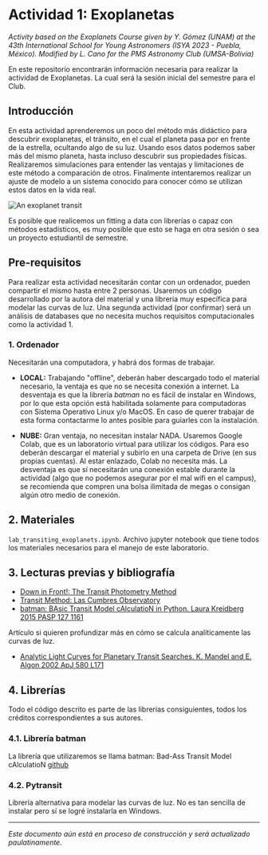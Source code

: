 # Actividad 1: Exoplanetas

_Activity based on the Exoplanets Course given by Y. Gómez (UNAM) at the 43th International School for Young Astronomers (ISYA 2023 - Puebla, México). Modified by L. Cano for the PMS Astronomy Club (UMSA-Bolivia)_

En este repositorio encontrarán información necesaria para realizar la actividad de Exoplanetas. La cual será la sesión inicial del semestre para el Club.

## Introducción
En esta actividad aprenderemos un poco del método más didáctico para descubrir exoplanetas, el tránsito, en el cual el planeta pasa por en frente de la estrella, ocultando algo de su luz. Usando esos datos podemos saber más del mismo planeta, hasta incluso descubrir sus propiedades físicas. Realizaremos simulaciones para entender las ventajas y limitaciones de este método a comparación de otros. Finalmente intentaremos realizar un ajuste de modelo a un sistema conocido para conocer cómo se utilizan estos datos en la vida real. 

![An exoplanet transit](https://www.esa.int/var/esa/storage/images/esa_multimedia/images/2003/06/planet_transit/9798645-3-eng-GB/Planet_transit_pillars.jpg)

Es posible que realicemos un fitting a data con librerías o capaz con métodos estadísticos, es muy posible que esto se haga en otra sesión o sea un proyecto estudiantil de semestre.

## Pre-requisitos
Para realizar esta actividad necesitarán contar con un ordenador, pueden compartir el mismo hasta entre 2 personas. Usaremos un código desarrollado por la autora del material y una librería muy específica para modelar las curvas de luz. Una segunda actividad (por confirmar) será un análisis de databases que no necesita muchos requisitos computacionales como la actividad 1.

### 1. Ordenador
Necesitarán una computadora, y habrá dos formas de trabajar.

 * **LOCAL:** Trabajando "offline", deberán haber descargado todo el material necesario, la ventaja es que no se necesita conexión a internet. La desventaja es que la librería _batman_ no es fácil de instalar en Windows, por lo que esta opción está habilitada solamente para computadoras con Sistema Operativo Linux y/o MacOS. En caso de querer trabajar de esta forma contactarme lo antes posible para guiarles con la instalación.
 
 * **NUBE:** Gran ventaja, no necesitan instalar NADA. Usaremos Google Colab, que es un laboratorio virtual para utilizar los códigos. Para eso deberán descargar el material y subirlo en una carpeta de Drive (en sus propias cuentas). Al estar enlazado, Colab no necesita más. La desventaja es que sí necesitarán una conexión estable durante la actividad (algo que no podemos asegurar por el mal wifi en el campus), se recomienda que compren una bolsa ilimitada de megas o consigan algún otro medio de conexión.
 
## 2. Materiales
`lab_transiting_exoplanets.ipynb`. Archivo jupyter notebook que tiene todos los materiales necesarios para el manejo de este laboratorio.

## 3. Lecturas previas y bibliografía
 + [Down in Front!: The Transit Photometry Method](https://www.planetary.org/articles/down-in-front-the-transit-photometry-method)
 + [Transit Method: Las Cumbres Observatory](https://lco.global/spacebook/exoplanets/transit-method/)
 + [batman: BAsic Transit Model cAlculatioN in Python. Laura Kreidberg 2015 PASP 127 1161](https://iopscience.iop.org/article/10.1086/683602)
 
Artículo si quieren profundizar más en cómo se calcula analíticamente las curvas de luz.
 + [Analytic Light Curves for Planetary Transit Searches. K. Mandel and E. Algon 2002 ApJ 580 L171](https://iopscience.iop.org/article/10.1086/345520)



## 4. Librerías
Todo el código descrito es parte de las librerías consiguientes, todos los créditos correspondientes a sus autores.

### 4.1. Librería batman
La librería que utilizaremos se llama batman: Bad-Ass Transit Model cAlculatioN
[github](https://github.com/lkreidberg/batman)

### 4.2. Pytransit
Librería alternativa para modelar las curvas de luz. No es tan sencilla de instalar pero sí se logré instalarla en Windows.

-----
_Este documento aún está en proceso de construcción y será actualizado paulatinamente._
